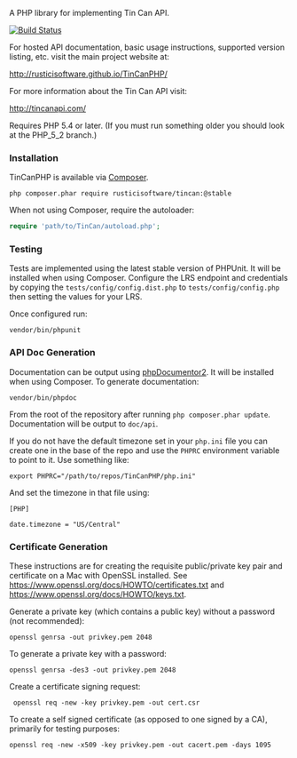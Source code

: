 A PHP library for implementing Tin Can API.

[![Build Status](https://travis-ci.org/RusticiSoftware/TinCanPHP.png)](https://travis-ci.org/RusticiSoftware/TinCanPHP)

For hosted API documentation, basic usage instructions, supported version listing, etc. visit the main project website at:

http://rusticisoftware.github.io/TinCanPHP/

For more information about the Tin Can API visit:

http://tincanapi.com/

Requires PHP 5.4 or later. (If you must run something older you should look at the PHP_5_2 branch.)

### Installation

TinCanPHP is available via [Composer](http://getcomposer.org).

```
php composer.phar require rusticisoftware/tincan:@stable
```

When not using Composer, require the autoloader:

```php
require 'path/to/TinCan/autoload.php';
```

### Testing

Tests are implemented using the latest stable version of PHPUnit.  It will be installed when using Composer. Configure the LRS endpoint and credentials by copying the `tests/config/config.dist.php` to `tests/config/config.php` then setting the values for your LRS.

Once configured run:

```
vendor/bin/phpunit
```

### API Doc Generation

Documentation can be output using [phpDocumentor2](http://phpdoc.org). It will be installed when using Composer. To generate documentation:

```
vendor/bin/phpdoc
```

From the root of the repository after running `php composer.phar update`. Documentation will be output to `doc/api`.

If you do not have the default timezone set in your `php.ini` file you can create one in the base of the repo and use the `PHPRC` environment variable to point to it. Use something like:

```
export PHPRC="/path/to/repos/TinCanPHP/php.ini"
```

And set the timezone in that file using:

```
[PHP]

date.timezone = "US/Central"
```

### Certificate Generation

These instructions are for creating the requisite public/private key pair and certificate on a Mac with OpenSSL installed. See <https://www.openssl.org/docs/HOWTO/certificates.txt> and <https://www.openssl.org/docs/HOWTO/keys.txt>.

Generate a private key (which contains a public key) without a password (not recommended):

    openssl genrsa -out privkey.pem 2048

To generate a private key with a password:

    openssl genrsa -des3 -out privkey.pem 2048

Create a certificate signing request:

     openssl req -new -key privkey.pem -out cert.csr

To create a self signed certificate (as opposed to one signed by a CA), primarily for testing purposes:

    openssl req -new -x509 -key privkey.pem -out cacert.pem -days 1095
